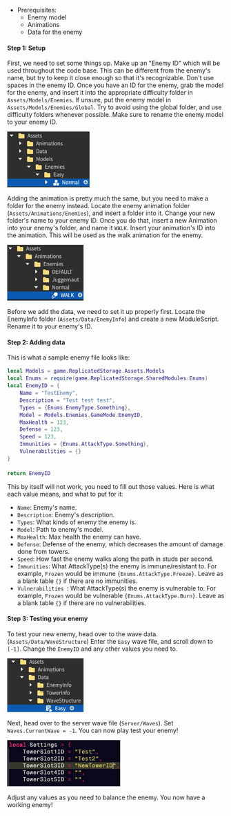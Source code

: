 - Prerequisites:
	- Enemy model 
	- Animations
	- Data for the enemy

#### Step 1: Setup
First, we need to set some things up. Make up an "Enemy ID" which will be used throughout the code base. This can be different from the enemy's name, but try to keep it close enough so that it's recognizable. Don't use spaces in the enemy ID.
Once you have an ID for the enemy, grab the model for the enemy, and insert it into the appropriate difficulty folder in `Assets/Models/Enemies`. If unsure, put the enemy model in `Assets/Models/Enemies/Global`. Try to avoid using the global folder, and use difficulty folders whenever possible. Make sure to rename the enemy model to your enemy ID.

![](https://github.com/jamiww/tdmmdocs/blob/main/EnemySetup1.png)

Adding the animation is pretty much the same, but you need to make a folder for the enemy instead. Locate the enemy animation folder (`Assets/Animations/Enemies`), and insert a folder into it. Change your new folder's name to your enemy ID. Once you do that, insert a new Animation into your enemy's folder, and name it `WALK`. Insert your animation's ID into the animation. This will be used as the walk animation for the enemy.

![](https://github.com/jamiww/tdmmdocs/blob/main/EnemySetup2.png)

Before we add the data, we need to set it up properly first. Locate the EnemyInfo folder
(`Assets/Data/EnemyInfo`) and create a new ModuleScript. Rename it to your enemy's ID.

#### Step 2: Adding data
This is what a sample enemy file looks like:
```lua
local Models = game.ReplicatedStorage.Assets.Models
local Enums = require(game.ReplicatedStorage.SharedModules.Enums)
local EnemyID = {
	Name = "TestEnemy",
	Description = "Test test test",
	Types = {Enums.EnemyType.Something},
	Model = Models.Enemies.GameMode.EnemyID,
	MaxHealth = 123,
	Defense = 123,
	Speed = 123,
	Immunities = {Enums.AttackType.Something},
	Vulnerabilities = {}
}

return EnemyID
```
This by itself will not work, you need to fill out those values. Here is what each value means, and what to put for it:
- `Name`: Enemy's name.
- `Description`: Enemy's description.
- `Types`: What kinds of enemy the enemy is.
- `Model`: Path to enemy's model.
- `MaxHealth`: Max health the enemy can have.
- `Defense`: Defense of the enemy, which decreases the amount of damage done from towers.
- `Speed`: How fast the enemy walks along the path in studs per second.
- `Immunities`: What AttackType(s) the enemy is immune/resistant to. For example, `Frozen` would be immune `{Enums.AttackType.Freeze}`. Leave as a blank table `{}` if there are no immunities.
- `Vulnerabilities `: What AttackType(s) the enemy is vulnerable to. For example, `Frozen` would be vulnerable `{Enums.AttackType.Burn}`. Leave as a blank table `{}` if there are no vulnerabilities.

#### Step 3: Testing your enemy
To test your new enemy, head over to the wave data. (`Assets/Data/WaveStructure`) Enter the `Easy` wave file, and scroll down to `[-1]`. Change the `EnemyID` and any other values you need to.

![](https://github.com/jamiww/tdmmdocs/blob/main/EnemySetup3.png)

Next, head over to the server wave file (`Server/Waves`). Set `Waves.CurrentWave = -1`. You can now play test your enemy!

![](https://github.com/jamiww/tdmmdocs/blob/main/TowerSetup4.png)

Adjust any values as you need to balance the enemy. You now have a working enemy!
